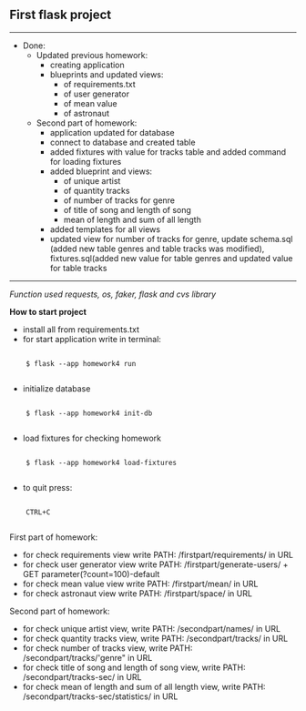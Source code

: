 ##  First flask project

--------
* Done:
  * Updated previous homework:
    * creating application 
    * blueprints and updated views:
      * of requirements.txt
      * of user generator
      * of mean value
      * of astronaut
  *  Second part of homework: 
     * application updated for database
     * connect to database and created table
     * added fixtures with value for tracks table and added command for loading fixtures
     * added blueprint and views:
       * of unique artist
       * of quantity tracks
       * of number of tracks for genre
       * of title of song and length of song
       * mean of length and sum of all length
     * added templates for all views
     * updated view for number of tracks for genre, update schema.sql (added new table genres and table tracks was modified), fixtures.sql(added new value for table genres and updated value for table tracks
--------
_Function used requests, os, faker, flask and cvs library_


**How to start project**
* install all from requirements.txt
* for start application write in terminal:
```
    
    $ flask --app homework4 run
    
```
* initialize database
```
    
    $ flask --app homework4 init-db
    
```
* load fixtures for checking homework
```
    
    $ flask --app homework4 load-fixtures
    
```
* to quit press:
```
    
    CTRL+C
    
```
First part of homework:
  * for check requirements view write PATH: /firstpart/requirements/ in URL
  * for check user generator view write PATH: /firstpart/generate-users/ + GET parameter(?count=100)-default
  * for check mean value view write PATH: /firstpart/mean/ in URL
  * for check astronaut view write PATH: /firstpart/space/ in URL

Second part of homework:
* for check unique artist view, write PATH: /secondpart/names/ in URL
* for check quantity tracks view, write PATH: /secondpart/tracks/ in URL
* for check number of tracks view, write PATH: /secondpart/tracks/'genre" in URL
* for check title of song and length of song view, write PATH: /secondpart/tracks-sec/ in URL
* for check mean of length and sum of all length view, write PATH: /secondpart/tracks-sec/statistics/ in URL
